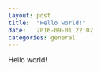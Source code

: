 ```yaml
---
layout: post
title:  "Hello world!"
date:   2016-09-01 22:02
categories: general
---
```

Hello world!
